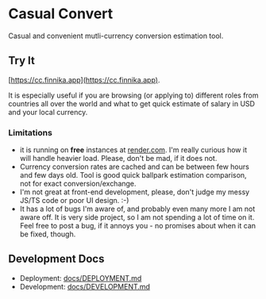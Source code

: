 # Casual Convert

Casual and convenient mutli-currency conversion estimation tool.

## Try It

[https://cc.finnika.app](https://cc.finnika.app).

It is especially useful if you are browsing (or applying to) different roles from countries all over the world and what to get quick estimate of salary in USD and your local currency.

### Limitations

* it is running on **free** instances at [render.com](render.com). I'm really curious how it will handle heavier load. Please, don't be mad, if it does not.
* Currency conversion rates are cached and can be between few hours and few days old. Tool is good quick ballpark estimation comparison, not for exact conversion/exchange.
* I'm not great at front-end development, please, don't judge my messy JS/TS code or poor UI design. :-)
* It has a lot of bugs I'm aware of, and probably even many more I am not aware off. It is very side project, so I am not spending a lot of time on it. Feel free to post a bug, if it annoys you - no promises about when it can be fixed, though.

## Development Docs

* Deployment: [docs/DEPLOYMENT.md](docs/DEPLOYMENT.md)
* Development: [docs/DEVELOPMENT.md](docs/DEVELOPMENT.md)
